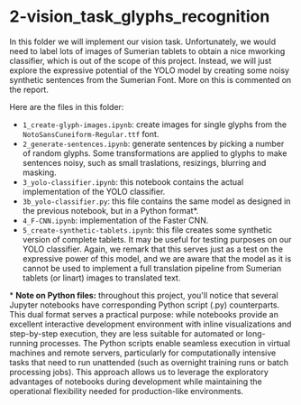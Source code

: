 # 2-vision_task_glyphs_recognition

In this folder we will implement our vision task. Unfortunately, we would need to label lots of images of Sumerian tablets to obtain a nice mworking classifier, which is out of the scope of this project. Instead, we will just explore the expressive potential of the YOLO model by creating some noisy synthetic sentences from the Sumerian Font. More on this is commented on the report.

Here are the files in this folder:
- `1_create-glyph-images.ipynb`: create images for single glyphs from the `NotoSansCuneiform-Regular.ttf` font.
- `2_generate-sentences.ipynb`: generate sentences by picking a number of random glyphs. Some transformations are applied to glyphs to make sentences noisy, such as small traslations, resizings, blurring and masking.
- `3_yolo-classifier.ipynb`: this notebook contains the actual implementation of the YOLO classifier.
- `3b_yolo-classifier.py`: this file contains the same model as designed in the previous notebook, but in a Python format*.
- `4_F-CNN.ipynb`: implementation of the Faster CNN.
- `5_create-synthetic-tablets.ipynb`: this file creates some synthetic version of complete tablets. It may be useful for testing purposes on our YOLO classifier. Again, we remark that this serves just as a test on the expressive power of this model, and we are aware that the model as it is cannot be used to implement a full translation pipeline from Sumerian tablets (or linart) images to translated text.


\* <b>Note on Python files:</b>
throughout this project, you'll notice that several Jupyter notebooks have corresponding Python script (.py) counterparts. This dual format serves a practical purpose: while notebooks provide an excellent interactive development environment with inline visualizations and step-by-step execution, they are less suitable for automated or long-running processes. The Python scripts enable seamless execution in virtual machines and remote servers, particularly for computationally intensive tasks that need to run unattended (such as overnight training runs or batch processing jobs). This approach allows us to leverage the exploratory advantages of notebooks during development while maintaining the operational flexibility needed for production-like environments.

